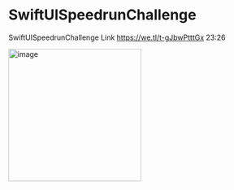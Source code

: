 # SwiftUISpeedrunChallenge
SwiftUISpeedrunChallenge 
Link 
https://we.tl/t-gJbwPtttGx
23:26




<img width="261" alt="image" src="https://user-images.githubusercontent.com/57399131/169711660-d067678c-9e3e-42ab-9fef-35c7c7e4a172.png">
